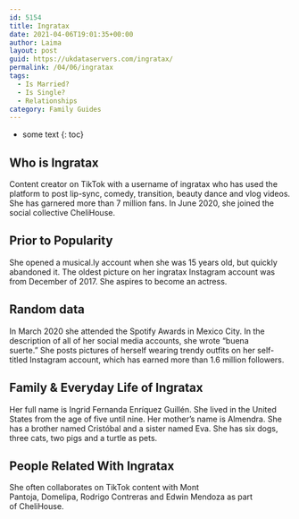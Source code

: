 ```yaml
---
id: 5154
title: Ingratax
date: 2021-04-06T19:01:35+00:00
author: Laima
layout: post
guid: https://ukdataservers.com/ingratax/
permalink: /04/06/ingratax
tags:
  - Is Married?
  - Is Single?
  - Relationships
category: Family Guides
---
```


* some text
{: toc}


## Who is Ingratax
                  
                  
                  
Content creator on TikTok with a username of ingratax who has used the platform to post lip-sync, comedy, transition, beauty dance and vlog videos. She has garnered more than 7 million fans. In June 2020, she joined the social collective CheliHouse.
                  
              
            
              
            
                
                
                
## Prior to Popularity
                  
                  
                  
She opened a musical.ly account when she was 15 years old, but quickly abandoned it. The oldest picture on her ingratax Instagram account was from December of 2017. She aspires to become an actress.
                  
              
            
              
            
                
                
                
## Random data
                  
                  
                  
In March 2020 she attended the Spotify Awards in Mexico City. In the description of all of her social media accounts, she wrote &#8220;buena suerte.&#8221; She posts pictures of herself wearing trendy outfits on her self-titled Instagram account, which has earned more than 1.6 million followers.
                  
              
            
              
            
                
                
                
## Family & Everyday Life of Ingratax
                  
                  
                  
Her full name is Ingrid Fernanda Enríquez Guillén. She lived in the United States from the age of five until nine. Her mother&#8217;s name is Almendra. She has a brother named Cristóbal and a sister named Eva. She has six dogs, three cats, two pigs and a turtle as pets. 
                  
              
            
              
            
                
                
                
## People Related With Ingratax
                  
                  
                  
She often collaborates on TikTok content with Mont Pantoja, Domelipa, Rodrigo Contreras and Edwin Mendoza as part of CheliHouse. 
                  
              
            
              
            
                
              
            
              
              
            
            
              
            
          
          
          